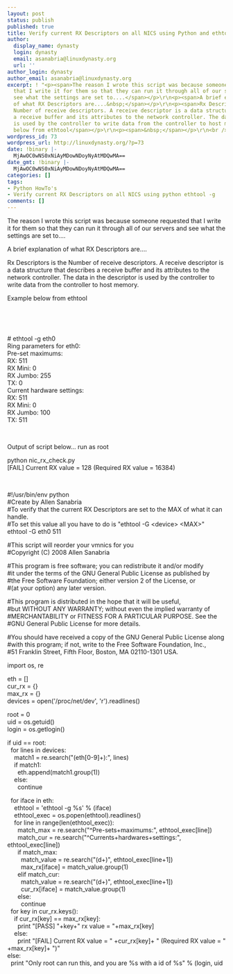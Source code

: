```yaml
---
layout: post
status: publish
published: true
title: Verify current RX Descriptors on all NICS using Python and ethtool
author:
  display_name: dynasty
  login: dynasty
  email: asanabria@linuxdynasty.org
  url: ''
author_login: dynasty
author_email: asanabria@linuxdynasty.org
excerpt: ! "<p><span>The reason I wrote this script was because someone requested
  that I write it for them so that they can run it through all of our servers and
  see what the settings are set to....</span></p>\r\n<p><span>A brief explanation
  of what RX Descriptors are....&nbsp;</span></p>\r\n<p><span>Rx Descriptors is the
  Number of receive descriptors. A receive descriptor is a data structure that describes
  a receive buffer and its attributes to the network controller. The data in the descriptor
  is used by the controller to write data from the controller to host memory.</span></p>\r\n<p><span>Example
  below from ethtool</span></p>\r\n<p><span>&nbsp;</span></p>\r\n<br />"
wordpress_id: 73
wordpress_url: http://linuxdynasty.org/?p=73
date: !binary |-
  MjAwOC0wNS0xNiAyMDowNDoyNyAtMDQwMA==
date_gmt: !binary |-
  MjAwOC0wNS0xNiAyMDowNDoyNyAtMDQwMA==
categories: []
tags:
- Python HowTo's
- Verify current RX Descriptors on all NICS using python ethtool -g
comments: []
---
```

<p><span>The reason I wrote this script was because someone requested that I write it for them so that they can run it through all of our servers and see what the settings are set to....</span></p>
<p><span>A brief explanation of what RX Descriptors are....&nbsp;</span></p>
<p><span>Rx Descriptors is the Number of receive descriptors. A receive descriptor is a data structure that describes a receive buffer and its attributes to the network controller. The data in the descriptor is used by the controller to write data from the controller to host memory.</span></p>
<p><span>Example below from ethtool</span></p>
<p><span>&nbsp;</span></p>
<p><a id="more"></a><a id="more-73"></a></p>
<p><span>&nbsp;</span></p>
<p><span># ethtool -g eth0<br />
Ring parameters for eth0:<br />
Pre-set maximums:<br />
RX:             511<br />
RX Mini:        0<br />
RX Jumbo:       255<br />
TX:             0<br />
Current hardware settings:<br />
RX:             511<br />
RX Mini:        0<br />
RX Jumbo:       100<br />
TX:             511</span></p>
<p><span>&nbsp;</span></p></p>
<p><span>Output of script below... run as root</span></p>
<p><span>python nic_rx_check.py<br />
[FAIL] Current RX value = 128 (Required RX value = 16384)<br />
</span></p>
<p><span><br />
</span></p>
<p><span>#!/usr/bin/env python<br />
#Create by Allen Sanabria<br />
#To verify that the current RX Descriptors are set to the MAX of what it can handle.<br />
#To set this value all you have to do is &quot;ethtool -G &lt;device&gt; &lt;MAX&gt;&quot;&nbsp; ethtool -G eth0 511<br />
</span></p>
<p><span>#This script will reorder your vmnics for you<br />
#Copyright (C) 2008  Allen Sanabria</p>
<p>#This program is free software; you can redistribute it and/or modify<br />
#it under the terms of the GNU General Public License as published by<br />
#the Free Software Foundation; either version 2 of the License, or<br />
#(at your option) any later version.</p>
<p>#This program is distributed in the hope that it will be useful,<br />
#but WITHOUT ANY WARRANTY; without even the implied warranty of<br />
#MERCHANTABILITY or FITNESS FOR A PARTICULAR PURPOSE.  See the<br />
#GNU General Public License for more details.</p>
<p>#You should have received a copy of the GNU General Public License along<br />
#with this program; if not, write to the Free Software Foundation, Inc.,<br />
#51 Franklin Street, Fifth Floor, Boston, MA 02110-1301 USA.</span></p>
<p><span></p>
<p>import os, re</p>
<p>eth = []<br />
cur_rx = {}<br />
max_rx = {}<br />
devices = open('/proc/net/dev', 'r').readlines()</p>
<p>root = 0<br />
uid = os.getuid()<br />
login = os.getlogin()</p>
<p>if uid == root:<br />
&nbsp; for lines in devices:<br />
&nbsp;&nbsp;&nbsp; match1 = re.search(&quot;(eth[0-9]+):&quot;, lines)<br />
&nbsp;&nbsp;&nbsp; if match1:<br />
&nbsp;&nbsp;&nbsp;&nbsp;&nbsp; eth.append(match1.group(1))<br />
&nbsp;&nbsp;&nbsp; else:<br />
&nbsp;&nbsp;&nbsp;&nbsp;&nbsp; continue</p>
<p>&nbsp; for iface in eth:<br />
&nbsp;&nbsp;&nbsp; ethtool = 'ethtool -g %s' % (iface)<br />
&nbsp;&nbsp;&nbsp; ethtool_exec = os.popen(ethtool).readlines()<br />
&nbsp;&nbsp;&nbsp; for line in range(len(ethtool_exec)):<br />
&nbsp;&nbsp;&nbsp;&nbsp;&nbsp; match_max = re.search(&quot;^Pre-sets+maximums:&quot;, ethtool_exec[line])<br />
&nbsp;&nbsp;&nbsp;&nbsp;&nbsp; match_cur = re.search(&quot;^Currents+hardwares+settings:&quot;, ethtool_exec[line])<br />
&nbsp;&nbsp;&nbsp;&nbsp;&nbsp; if match_max:<br />
&nbsp;&nbsp;&nbsp;&nbsp;&nbsp;&nbsp;&nbsp; match_value = re.search(&quot;(d+)&quot;, ethtool_exec[line+1])<br />
&nbsp;&nbsp;&nbsp;&nbsp;&nbsp;&nbsp;&nbsp; max_rx[iface] = match_value.group(1)<br />
&nbsp;&nbsp;&nbsp;&nbsp;&nbsp; elif match_cur:<br />
&nbsp;&nbsp;&nbsp;&nbsp;&nbsp;&nbsp;&nbsp; match_value = re.search(&quot;(d+)&quot;, ethtool_exec[line+1])<br />
&nbsp;&nbsp;&nbsp;&nbsp;&nbsp;&nbsp;&nbsp; cur_rx[iface] = match_value.group(1)<br />
&nbsp;&nbsp;&nbsp;&nbsp;&nbsp; else:<br />
&nbsp;&nbsp;&nbsp;&nbsp;&nbsp;&nbsp;&nbsp; continue<br />
&nbsp; for key in cur_rx.keys():<br />
&nbsp;&nbsp;&nbsp; if cur_rx[key] == max_rx[key]:<br />
&nbsp;&nbsp;&nbsp;&nbsp;&nbsp; print &quot;[PASS] &quot;+key+&quot; rx value = &quot;+max_rx[key]<br />
&nbsp;&nbsp;&nbsp; else:<br />
&nbsp;&nbsp;&nbsp;&nbsp;&nbsp; print &quot;[FAIL] Current RX value = &quot; +cur_rx[key]+ &quot; (Required RX value = &quot; +max_rx[key]+ &quot;)&quot;<br />
else:<br />
&nbsp; print &quot;Only root can run this, and you are %s with a id of %s&quot; % (login, uid <br />
</span></p>
